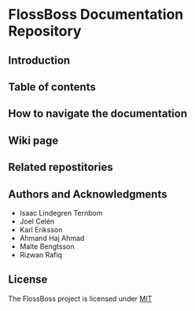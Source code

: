 # FlossBoss Documentation Repository

## Introduction

## Table of contents 

## How to navigate the documentation

## Wiki page

## Related repostitories

## Authors and Acknowledgments
- Isaac Lindegren Ternbom  
- Joel Celén  
- Karl Eriksson  
- Ahmand Haj Ahmad  
- Malte Bengtsson  
- Rizwan Rafiq


## License
The FlossBoss project is licensed under [MIT](https://git.chalmers.se/courses/dit355/2023/student-teams/dit356-2023-16/flossboss-java-repo/-/blob/main/LICENSE)
